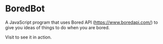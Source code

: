 # BoredBot

A JavaScript program that uses Bored API (https://www.boredapi.com/) to give you ideas of things to do when you are bored.

Visit to see it in action.
